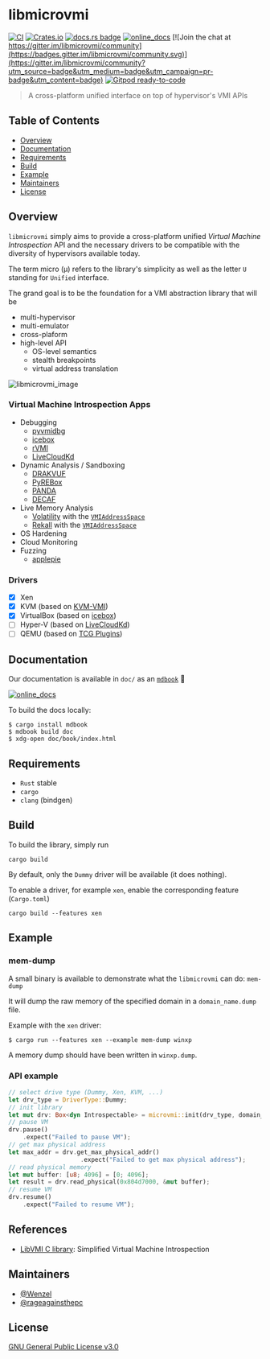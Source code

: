 # libmicrovmi

[![CI](https://github.com/Wenzel/libmicrovmi/workflows/CI/badge.svg)](https://github.com/Wenzel/libmicrovmi/actions?query=workflow%3ACI)
[![Crates.io](https://img.shields.io/crates/v/microvmi.svg)](https://crates.io/crates/microvmi)
[![docs.rs badge](https://docs.rs/microvmi/badge.svg?version=0.1.12)](https://docs.rs/microvmi)
[![online_docs](https://img.shields.io/badge/Online-Documentation-green)](https://libmicrovmi.github.io/)
[![Join the chat at https://gitter.im/libmicrovmi/community](https://badges.gitter.im/libmicrovmi/community.svg)](https://gitter.im/libmicrovmi/community?utm_source=badge&utm_medium=badge&utm_campaign=pr-badge&utm_content=badge)
[![Gitpod ready-to-code](https://img.shields.io/badge/Gitpod-ready--to--code-blue?logo=gitpod)](https://gitpod.io/#https://github.com/Wenzel/libmicrovmi)

> A cross-platform unified interface on top of hypervisor's VMI APIs

## Table of Contents

- [Overview](#overview)
- [Documentation](#documentation)
- [Requirements](#requirements)
- [Build](#build)
- [Example](#example)
- [Maintainers](#maintainers)
- [License](#license)

## Overview

`libmicrovmi` simply aims to provide a cross-platform unified _Virtual Machine Introspection_ API and the necessary drivers to be
compatible with the diversity of hypervisors available today.

The term micro (μ) refers to the library's simplicity as well as the letter `U`
standing for `Unified` interface.

The grand goal is to be the foundation for a VMI abstraction library that will
be
- multi-hypervisor
- multi-emulator
- cross-plaform
- high-level API
    - OS-level semantics
    - stealth breakpoints
    - virtual address translation

![libmicrovmi_image](https://user-images.githubusercontent.com/964610/67619627-51036e80-f7ed-11e9-80f6-2eb15b018108.png)

### Virtual Machine Introspection Apps

- Debugging
    - [pyvmidbg](https://github.com/Wenzel/pyvmidbg)
    - [icebox](https://github.com/thalium/icebox)
    - [rVMI](https://github.com/fireeye/rvmi)
    - [LiveCloudKd](https://github.com/comaeio/LiveCloudKd)
- Dynamic Analysis / Sandboxing
    - [DRAKVUF](https://github.com/tklengyel/drakvuf)
    - [PyREBox](https://github.com/Cisco-Talos/pyrebox)
    - [PANDA](https://github.com/panda-re/panda)
    - [DECAF](https://github.com/decaf-project/DECAF)
- Live Memory Analysis
    - [Volatility](https://github.com/volatilityfoundation/volatility) with the [`VMIAddressSpace`](https://github.com/libvmi/python/blob/d50eca447c4b3ea2ba49df847bfb7a3d6f000bc0/volatility/vmi.py)
    - [Rekall](https://github.com/google/rekall) with the [`VMIAddressSpace`](https://github.com/google/rekall/blob/e2424fb0cfd34db954101375a58fdfafeac3d2fa/rekall-core/rekall/plugins/addrspaces/vmi.py)
- OS Hardening
- Cloud Monitoring
- Fuzzing
    - [applepie](https://github.com/gamozolabs/applepie)

### Drivers

- [x] Xen
- [x] KVM (based on [KVM-VMI](https://github.com/KVM-VMI/kvm-vmi))
- [x] VirtualBox (based on [icebox](https://github.com/thalium/icebox))
- [ ] Hyper-V (based on [LiveCloudKd](https://github.com/comaeio/LiveCloudKd))
- [ ] QEMU (based on [TCG Plugins](https://github.com/comaeio/LiveCloudKd))

## Documentation

Our documentation is available in `doc/` as an [`mdbook`](https://rust-lang.github.io/mdBook/) 📖

[![online_docs](https://img.shields.io/badge/Online-Documentation-green)](https://libmicrovmi.github.io/)

To build the docs locally:
~~~
$ cargo install mdbook
$ mdbook build doc
$ xdg-open doc/book/index.html
~~~

## Requirements

- `Rust` stable
- `cargo`
- `clang` (bindgen)

## Build

To build the library, simply run

    cargo build

By default, only the `Dummy` driver will be available (it does nothing).

To enable a driver, for example `xen`, enable the corresponding feature
(`Cargo.toml`)

    cargo build --features xen

## Example

### mem-dump

A small binary is available to demonstrate what the `libmicrovmi` can do: `mem-dump`

It will dump the raw memory of the specified domain in a `domain_name.dump`
file.

Example with the `xen` driver:
~~~
$ cargo run --features xen --example mem-dump winxp
~~~

A memory dump should have been written in `winxp.dump`.

### API example

~~~Rust
// select drive type (Dummy, Xen, KVM, ...)
let drv_type = DriverType::Dummy;
// init library
let mut drv: Box<dyn Introspectable> = microvmi::init(drv_type, domain_name);
// pause VM
drv.pause()
    .expect("Failed to pause VM");
// get max physical address
let max_addr = drv.get_max_physical_addr()
                    .expect("Failed to get max physical address");
// read physical memory
let mut buffer: [u8; 4096] = [0; 4096];
let result = drv.read_physical(0x804d7000, &mut buffer);
// resume VM
drv.resume()
    .expect("Failed to resume VM");
~~~

## References

- [LibVMI C library](https://github.com/libvmi/libvmi): Simplified Virtual Machine Introspection

## Maintainers

- [@Wenzel](https://github.com/Wenzel)
- [@rageagainsthepc](https://github.com/rageagainsthepc)

## License

[GNU General Public License v3.0](https://github.com/Wenzel/pyvmidbg/blob/master/LICENSE)

